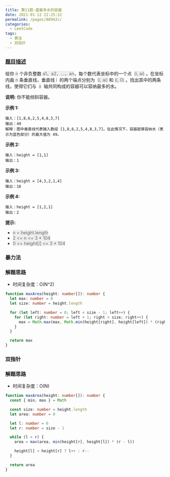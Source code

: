 ```yaml
---
title: 第11题-盛最多水的容器
date: 2021-01-12 22:25:22
permalink: /pages/88942c/
categories:
  - LeetCode
tags:
  - 算法
  - 双指针
---
```


### [题目描述](https://leetcode-cn.com/problems/container-with-most-water/)

给你 <font style="background: #eee; color: #666;">n</font> 个非负整数 <font style="background: #eee; color: #666;">a1，a2，...，an</font>，每个数代表坐标中的一个点  <font style="background: #eee; color: #666;">(i, ai)</font> 。在坐标内画 <font style="background: #eee; color: #666;">n</font> 条垂直线，垂直线 <font style="background: #eee; color: #666;">i</font>  的两个端点分别为  <font style="background: #eee; color: #666;">(i, ai)</font> 和 <font style="background: #eee; color: #666;">(i, 0)</font> 。找出其中的两条线，使得它们与  <font style="background: #eee; color: #666;">x</font>  轴共同构成的容器可以容纳最多的水。

<!-- more -->

**说明:** 你不能倾斜容器。

**示例 1:**

```
输入：[1,8,6,2,5,4,8,3,7]
输出：49
解释：图中垂直线代表输入数组 [1,8,6,2,5,4,8,3,7]。在此情况下，容器能够容纳水（表示为蓝色部分）的最大值为 49。
```

**示例 2:**

```
输入：height = [1,1]
输出：1
```

**示例 3:**

```
输入：height = [4,3,2,1,4]
输出：16
```

**示例 4:**

```
输入：height = [1,2,1]
输出：2
```

**提示:**

- <font style="background: #eee; color: #666;">n = height.length</font>
- <font style="background: #eee; color: #666;">2 <= n <= 3 \* 104</font>
- <font style="background: #eee; color: #666;">0 <= height[i] <= 3 \* 104</font>

### 暴力法

### 解题思路

- 时间复杂度：O(N^2)



```TypeScript
function maxArea(height: number[]): number {
  let max: number = 0
  let size: number = height.length

  for (let left: number = 0; left < size - 1; left++) {
    for (let right: number = left + 1; right < size; right++) {
      max = Math.max(max, Math.min(height[right], height[left]) * (right - left))
    }
  }

  return max
}
```

### 双指针

### 解题思路

- 时间复杂度：O(N)



```TypeScript
function maxArea(height: number[]): number {
  const { min, max } = Math

  const size: number = height.length
  let area: number = 0

  let l: number = 0
  let r: number = size - 1

  while (l < r) {
    area = max(area, min(height[r], height[l]) * (r - l))

    height[l] < height[r] ? l++ : r--
  }

  return area
}
```
